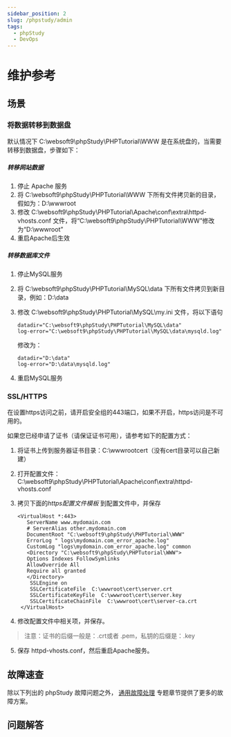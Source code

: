 ```yaml
---
sidebar_position: 2
slug: /phpstudy/admin
tags:
  - phpStudy
  - DevOps
---
```



# 维护参考

## 场景

### 将数据转移到数据盘

默认情况下 C:\websoft9\phpStudy\PHPTutorial\WWW 是在系统盘的，当需要转移到数据盘，步骤如下：

##### 转移网站数据

1. 停止 Apache 服务
2. 将 C:\websoft9\phpStudy\PHPTutorial\WWW 下所有文件拷贝新的目录，假如为：D:\wwwroot
3. 修改 C:\websoft9\phpStudy\PHPTutorial\Apache\conf\extra\httpd-vhosts.conf 文件，将“C:\websoft9\phpStudy\PHPTutorial\WWW”修改为“D:\wwwroot”
4. 重启Apache后生效

##### 转移数据库文件

1. 停止MySQL服务

2. 将 C:\websoft9\phpStudy\PHPTutorial\MySQL\data 下所有文件拷贝到新目录，例如：D:\data

3. 修改 C:\websoft9\phpStudy\PHPTutorial\MySQL\my.ini 文件，将以下语句

   ~~~
   datadir="C:\websoft9\phpStudy\PHPTutorial\MySQL\data"
   log-error="C:\websoft9\phpStudy\PHPTutorial\MySQL\data\mysqld.log"
   ~~~
   修改为：
   ~~~
   datadir="D:\data"
   log-error="D:\data\mysqld.log"
   ~~~

4. 重启MySQL服务




### SSL/HTTPS

在设置https访问之前，请开启安全组的443端口，如果不开启，https访问是不可用的。

如果您已经申请了证书（请保证证书可用），请参考如下的配置方式：

1.  将证书上传到服务器证书目录：C:\wwwrootcert（没有cert目录可以自己新建）
2.  打开配置文件：C:\websoft9\phpStudy\PHPTutorial\Apache\conf\extra\httpd-vhosts.conf
3.  拷贝下面的*https配置文件模板* 到配置文件中，并保存

    ```
    <VirtualHost *:443>
       ServerName www.mydomain.com
       # ServerAlias other.mydomain.com
       DocumentRoot "C:\websoft9\phpStudy\PHPTutorial\WWW"
       ErrorLog " logs\mydomain.com_error_apache.log"
       CustomLog "logs\mydomain.com_error_apache.log" common
       <Directory "C:\websoft9\phpStudy\PHPTutorial\WWW">
       Options Indexes FollowSymlinks
       AllowOverride All
       Require all granted
       </Directory>
        SSLEngine on
        SSLCertificateFile  C:\wwwroot\cert\server.crt
        SSLCertificateKeyFile  C:\wwwroot\cert\server.key
        SSLCertificateChainFile  C:\wwwroot\cert\server-ca.crt
     </VirtualHost>
    ```

4.  修改配置文件中相关项，并保存。
   
 > 注意：证书的后缀一般是：.crt或者 .pem，私钥的后缀是：.key

5. 保存 httpd-vhosts.conf，然后重启Apache服务。



## 故障速查

除以下列出的 phpStudy 故障问题之外， [通用故障处理](../troubleshooting) 专题章节提供了更多的故障方案。 

## 问题解答